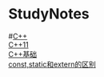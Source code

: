 # StudyNotes
#[C++](C++)  
[C++11](C++/C++11.md)  
[C++基础](C++/C++基础.md)  
[const,static和extern的区别](C++/const,static和extern的区别.md)  


